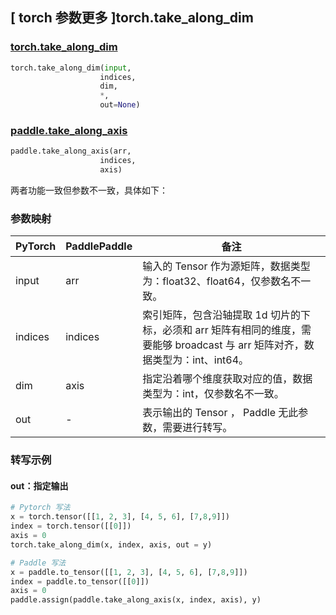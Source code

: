## [ torch 参数更多 ]torch.take_along_dim
### [torch.take_along_dim](https://pytorch.org/docs/1.13/generated/torch.take_along_dim.html#torch.take_along_dim)

```python
torch.take_along_dim(input,
                    indices,
                    dim,
                    *,
                    out=None)
```

### [paddle.take_along_axis](https://www.paddlepaddle.org.cn/documentation/docs/zh/api/paddle/take_along_axis_cn.html#take-along-axis)

```python
paddle.take_along_axis(arr,
                    indices,
                    axis)
```

两者功能一致但参数不一致，具体如下：
### 参数映射
| PyTorch       | PaddlePaddle | 备注                                                   |
| ------------- | ------------ | ------------------------------------------------------ |
| input          | arr            | 输入的 Tensor 作为源矩阵，数据类型为：float32、float64，仅参数名不一致。  |
| indices         | indices         | 索引矩阵，包含沿轴提取 1d 切片的下标，必须和 arr 矩阵有相同的维度，需要能够 broadcast 与 arr 矩阵对齐，数据类型为：int、int64。 |
|dim         | axis         |   指定沿着哪个维度获取对应的值，数据类型为：int，仅参数名不一致。 |
| out   |   -   |     表示输出的 Tensor ， Paddle 无此参数，需要进行转写。                              |

### 转写示例
#### out：指定输出
```python
# Pytorch 写法
x = torch.tensor([[1, 2, 3], [4, 5, 6], [7,8,9]])
index = torch.tensor([[0]])
axis = 0
torch.take_along_dim(x, index, axis, out = y)

# Paddle 写法
x = paddle.to_tensor([[1, 2, 3], [4, 5, 6], [7,8,9]])
index = paddle.to_tensor([[0]])
axis = 0
paddle.assign(paddle.take_along_axis(x, index, axis), y)
```
